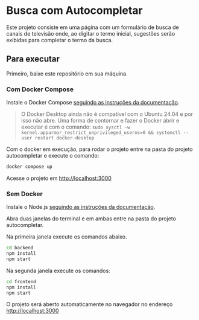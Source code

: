 # Busca com Autocompletar

Este projeto consiste em uma página com um formulário de busca de canais de televisão onde, ao digitar o termo inicial, sugestões serão exibidas para completar o termo da busca.

## Para executar

Primeiro, baixe este repositório em sua máquina.

### Com Docker Compose

Instale o Docker Compose [seguindo as instruções da documentação](https://docs.docker.com/desktop/).

> O Docker Desktop ainda não é compatível com o Ubuntu 24.04 e por isso
> não abre. Uma forma de contornar e fazer o Docker abrir e executar é
> com o comando:
> `sudo sysctl -w kernel.apparmor_restrict_unprivileged_userns=0 && systemctl --user restart docker-desktop`

Com o docker em execução, para rodar o projeto entre na pasta do projeto autocompletar e execute o comando:
```bash
docker compose up
```
Acesse o projeto em [http://localhost:3000](http://localhost:3000)

### Sem Docker

Instale o Node.js [seguindo as instruções da documentação](https://nodejs.org/en/download/package-manager).

Abra duas janelas do terminal e em ambas entre na pasta do projeto autocompletar.

Na primeira janela execute os comandos abaixo.
```bash
cd backend
npm install
npm start
```

Na segunda janela execute os comandos:
```bash
cd frontend
npm install
npm start
```

O projeto será aberto automaticamente no navegador no endereço [http://localhost:3000](http://localhost:3000)